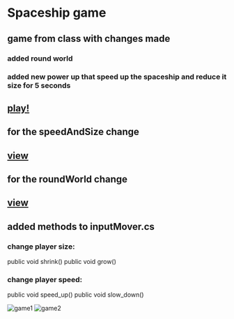 # Spaceship game
## game from class with changes made
### added round world
### added new power up that speed up the spaceship and reduce it size for 5 seconds
## [play!](https://tommy-bar.itch.io/powerdup-spaceship-bar)
## for the speedAndSize change
## [view](https://github.com/bar-schtalman/02-prefabs-triggers/blob/master/Assets/Scripts/1-movers/SpeedSize.cs)
## for the roundWorld change
## [view](https://github.com/bar-schtalman/02-prefabs-triggers/blob/master/Assets/Scripts/round_world.cs)
## added methods to inputMover.cs
### change player size:
public void shrink()
public void grow()
### change player speed:
public void speed_up()
public void slow_down()

![game1](https://github.com/bar-schtalman/02-prefabs-triggers/blob/729f100a0837726e360c8ee022efdbd6f5ca1abf/Assets/first_pic.PNG)
![game2](https://github.com/bar-schtalman/02-prefabs-triggers/blob/729f100a0837726e360c8ee022efdbd6f5ca1abf/Assets/second_pic.PNG)
